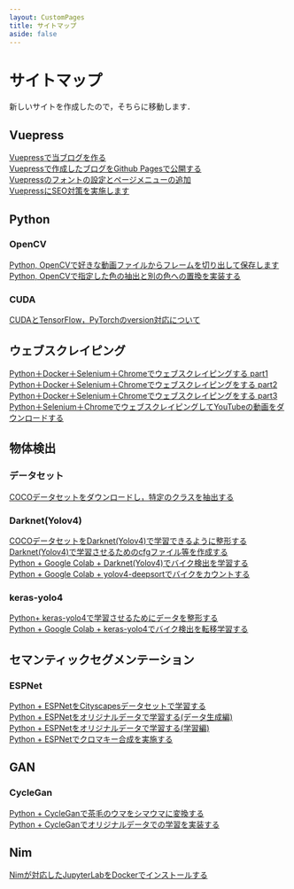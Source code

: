 ```yaml
---
layout: CustomPages
title: サイトマップ
aside: false
---
```


# サイトマップ
新しいサイトを作成したので，そちらに移動します．

## Vuepress
[Vuepressで当ブログを作る](https://www.hamlet-engineer.com/posts/vuepress_0001.html)<br>
[Vuepressで作成したブログをGithub Pagesで公開する](https://www.hamlet-engineer.com/posts/vuepress_0002.html)<br>
[Vuepressのフォントの設定とページメニューの追加](https://www.hamlet-engineer.com/posts/vuepress_0003.html)<br>
[VuepressにSEO対策を実施します](https://www.hamlet-engineer.com/posts/vuepress_0004.html)<br>


## Python
### OpenCV
[Python, OpenCVで好きな動画ファイルからフレームを切り出して保存します](https://www.hamlet-engineer.com/posts/frame_mp4.html)<br>
[Python, OpenCVで指定した色の抽出と別の色への置換を実装する](https://www.hamlet-engineer.com/posts/color_replace.html)<br>

### CUDA
[CUDAとTensorFlow，PyTorchのversion対応について](https://www.hamlet-engineer.com/posts/cuda.html)<br>

## ウェブスクレイピング
[Python＋Docker＋Selenium＋Chromeでウェブスクレイピングする part1](https://www.hamlet-engineer.com/posts/websc_selenium01.html)<br>
[Python＋Docker＋Selenium＋Chromeでウェブスクレイピングをする part2](https://www.hamlet-engineer.com/posts/websc_selenium02.html)<br>
[Python＋Docker＋Selenium＋Chromeでウェブスクレイピングをする part3](https://www.hamlet-engineer.com/posts/websc_selenium03.html)<br>
[Python＋Selenium＋ChromeでウェブスクレイピングしてYouTubeの動画をダウンロードする](https://www.hamlet-engineer.com/posts/websc_selenium04.html)<br>


## 物体検出
### データセット
[COCOデータセットをダウンロードし，特定のクラスを抽出する](https://www.hamlet-engineer.com/posts/object_detection01.html)<br>

### Darknet(Yolov4)
[COCOデータセットをDarknet(Yolov4)で学習できるように整形する](https://www.hamlet-engineer.com/posts/object_detection02.html)<br>
[Darknet(Yolov4)で学習させるためのcfgファイル等を作成する](https://www.hamlet-engineer.com/posts/object_detection03.html)<br>
[Python + Google Colab + Darknet(Yolov4)でバイク検出を学習する](https://www.hamlet-engineer.com/posts/object_detection04.html)<br>
[Python + Google Colab + yolov4-deepsortでバイクをカウントする](https://www.hamlet-engineer.com/posts/object_detection07.html)<br>

### keras-yolo4
[Python+ keras-yolo4で学習させるためにデータを整形する](https://www.hamlet-engineer.com/posts/object_detection05.html)<br>
[Python + Google Colab + keras-yolo4でバイク検出を転移学習する](https://www.hamlet-engineer.com/posts/object_detection06.html)<br>

## セマンティックセグメンテーション
### ESPNet
[Python + ESPNetをCityscapesデータセットで学習する](https://www.hamlet-engineer.com/posts/segmentation01.html)<br>
[Python + ESPNetをオリジナルデータで学習する(データ生成編) ](https://www.hamlet-engineer.com/posts/segmentation02.html)<br>
[Python + ESPNetをオリジナルデータで学習する(学習編)](https://www.hamlet-engineer.com/posts/segmentation03.html)<br>
[Python + ESPNetでクロマキー合成を実施する](https://www.hamlet-engineer.com/posts/segmentation04.html)<br>

## GAN
### CycleGan
[Python + CycleGanで茶毛のウマをシマウマに変換する](https://www.hamlet-engineer.com/posts/cyclegan01.html)<br>
[Python + CycleGanでオリジナルデータでの学習を実装する](https://www.hamlet-engineer.com/posts/cyclegan02.html)<br>

## Nim
[Nimが対応したJupyterLabをDockerでインストールする](https://www.hamlet-engineer.com/posts/nim.html)<br>